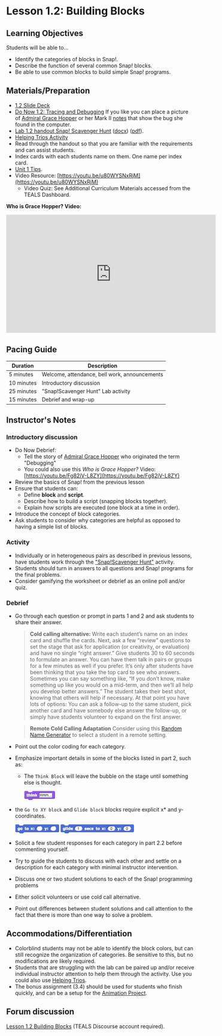 # Lesson 1.2: Building Blocks

## Learning Objectives

Students will be able to...

* Identify the categories of blocks in Snap!.
* Describe the function of several common Snap! blocks.
* Be able to use common blocks to build simple Snap! programs.

## Materials/Preparation

* [1.2 Slide Deck](https://github.com/TEALSK12/introduction-to-computer-science/raw/master/slidedecks/TEALS%20SNAP%201.2.pptx)
* [Do Now 1.2: Tracing and Debugging](do_now_12.md) If you like you can place a picture of [Admiral Grace Hopper](https://upload.wikimedia.org/wikipedia/commons/2/21/Grace_Murray_Hopper%2C_in_her_office_in_Washington_DC%2C_1978%2C_%C2%A9Lynn_Gilbert.jpg) or her Mark II [notes](https://upload.wikimedia.org/wikipedia/commons/8/8a/H96566k.jpg) that show the bug she found in the computer.
* [Lab 1.2 handout Snap! Scavenger Hunt](lab_12.md) ([docx](https://github.com/TEALSK12/introduction-to-computer-science/raw/master/Unit%201%20Word/Lab%201.2%20SNAP%20Scavenger%20Hunt.docx)) ([pdf](https://github.com/TEALSK12/introduction-to-computer-science/raw/master/Unit%201%20PDF/Lab%201.2%20SNAP%20Scavenger%20Hunt.pdf)).
* [Helping Trios Activity](helping_trios.md)
* Read through the handout so that you are familiar with the requirements and can assist students.
* Index cards with each students name on them. One name per index card.
* [Unit 1 Tips](unit_1_tips.md).
* Video Resource: [https://youtu.be/u80WYSNxRjM](https://youtu.be/u80WYSNxRjM)
  * Video Quiz: See Additional Curriculum Materials accessed from the TEALS Dashboard.

**Who is Grace Hopper? Video:**

  <iframe class="markdeep" width="560" height="315" src="https://www.youtube.com/embed/Fg82iV-L8ZY" frameborder="0" allow="accelerometer; autoplay; encrypted-media; gyroscope; picture-in-picture" allowfullscreen></iframe>

## Pacing Guide

| Duration   | Description                                   |
| --------- | --------------------------------------------- |
| 5 minutes  | Welcome, attendance, bell work, announcements |
| 10 minutes | Introductory discussion                       |
| 25 minutes | "Snap!Scavenger Hunt" Lab activity            |
| 15 minutes | Debrief and wrap-up                           |

## Instructor's Notes

### Introductory discussion

* Do Now Debrief:
  * Tell the story of [Admiral Grace Hopper](https://en.wikipedia.org/wiki/Grace_Hopper) who originated the term "Debugging"
  * You could also use this _Who is Grace Hopper?_ Video: [https://youtu.be/Fg82iV-L8ZY](https://youtu.be/Fg82iV-L8ZY)
* Review the basics of Snap! from the previous lesson
* Ensure that students can:
  * Define **block** and **script**.
  * Describe how to build a script (snapping blocks together).
  * Explain how scripts are executed (one block at a time in order).
* Introduce the concept of block categories.
* Ask students to consider why categories are helpful as opposed to having a simple list of blocks.

### Activity

* Individually or in heterogeneous pairs as described in previous lessons, have students work through the ["Snap!Scavenger Hunt"](lab_12.md) activity.
* Students should turn in answers to all questions and Snap! programs for the final problems.
* Consider gamifying the worksheet or debrief as an online poll and/or quiz.

### Debrief

* Go through each question or prompt in parts 1 and 2 and ask students to share their answer.

  > **Cold calling alternative:** Write each student’s name on an index card and shuffle the cards. Next, ask a few “review” questions to set the stage that ask for application (or creativity, or evaluation) and have no single “right answer.” Give students 30 to 60 seconds to formulate an answer. You can have them talk in pairs or groups for a few minutes as well if you prefer. It’s only after students have been thinking that you take the top card to see who answers. Sometimes you can say something like, “If you don’t know, make something up like you would on a mid-term, and then we’ll all help you develop better answers.” The student takes their best shot, knowing that others will help if necessary.
  At that point you have lots of options:  You can ask a follow-up to the same student, pick another card and have somebody else answer the follow-up, or simply have students volunteer to expand on the first answer.

  >**Remote Cold Calling Adaptation**
  >Consider using this [Random Name Generator](Excel-Randomizer.xlsx) to select a student in a remote setting.

* Point out the color coding for each category.
* Emphasize important details in some of the blocks listed in part 2, such as:
  * The `Think Block` will leave the bubble on the stage until something else is thought.

    ![Think Block](images/think.png)

* the `Go to XY block` and `Glide block` blocks require explicit x* and y-coordinates.

  ![Go to XY block](images/go_to_x_y.png) ![Glide block](images/glide.png)

* Solicit a few student responses for each category in part 2.2 before commenting yourself.
* Try to guide the students to discuss with each other and settle on a description for each category with minimal instructor intervention.
* Discuss one or two student solutions to each of the Snap! programming problems
* Either solicit volunteers or use cold call alternative.
* Point out differences between student solutions and call attention to the fact that there is more than one way to solve a problem.

## Accommodations/Differentiation

* Colorblind students may not be able to identify the block colors, but can still recognize the organization of categories. Be sensitive to this, but no modifications are likely required.
* Students that are struggling with the lab can be paired up and/or receive individual instructor attention to help them through the activity. Use you could also use [Helping Trios](https://github.com/TEALSK12/introduction-to-computer-science/raw/master/Unit%201%20PDF/Helping%20Trios.pdf).
* The bonus assignment (3.4) should be used for students who finish quickly, and can be a setup for the [Animation Project](project_1.md).

## Forum discussion

[Lesson 1.2 Building Blocks](http://forums.tealsk12.org/c/unit-1-snap-basics/lesson-1-2-building-blocks) (TEALS Discourse account required).
